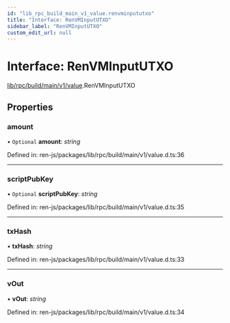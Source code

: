 ```yaml
---
id: "lib_rpc_build_main_v1_value.renvminpututxo"
title: "Interface: RenVMInputUTXO"
sidebar_label: "RenVMInputUTXO"
custom_edit_url: null
---
```


# Interface: RenVMInputUTXO

[lib/rpc/build/main/v1/value](../modules/lib_rpc_build_main_v1_value.md).RenVMInputUTXO

## Properties

### amount

• `Optional` **amount**: *string*

Defined in: ren-js/packages/lib/rpc/build/main/v1/value.d.ts:36

___

### scriptPubKey

• `Optional` **scriptPubKey**: *string*

Defined in: ren-js/packages/lib/rpc/build/main/v1/value.d.ts:35

___

### txHash

• **txHash**: *string*

Defined in: ren-js/packages/lib/rpc/build/main/v1/value.d.ts:33

___

### vOut

• **vOut**: *string*

Defined in: ren-js/packages/lib/rpc/build/main/v1/value.d.ts:34

